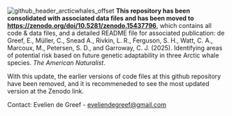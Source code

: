 ![github_header_arcticwhales_offset](https://github.com/user-attachments/assets/90509c18-e4dd-44fc-93ab-bc196bf24f54)
**This repository has been consolidated with associated data files and has been moved to https://zenodo.org/doi/10.5281/zenodo.15437796**, which contains all code & data files, and a detailed README file for associated publication: de Greef, E., Müller, C., Snead A., Rivkin, L. R., Ferguson, S. H., Watt, C. A., Marcoux, M., Petersen, S. D., and Garroway, C. J. (2025). Identifying areas of potential risk based on future genetic adaptability in three Arctic whale species. *The American Naturalist*.

With this update, the earlier versions of code files at this github repository have been removed, and it is recommeneded to see the most updated version at the Zenodo link.

Contact:
Evelien de Greef - eveliendegreef@gmail.com

